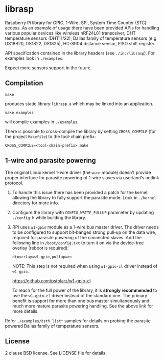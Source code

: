 librasp
=======

Raspberry Pi library for GPIO, 1-Wire, SPI, System Time Counter (STC) access.
As an example of usage there have been provided APIs for handling various
popular devices like wireless nRF24L01 transceiver, DHT temperature sensors
(DHT11/22), Dallas family of temperature sensors (e.g. DS18B20, DS1822, DS1825),
HC-SR04 distance sensor, PISO shift register...

API specification contained in the library headers (see `./inc/librasp`).  For
examples look in `./examples`.

Expect more sensors support in the future.

Compilation
-----------

    make

produces static library `librasp.a` which may be linked into an application.

    make examples

will compile examples in `./examples`.

There is possible to cross-compile the library by setting `CROSS_COMPILE` (for
the project `Makefile`) to the tool-chain prefix:

    CROSS_COMPILE=<tool-chain-prefix> make

1-wire and parasite powering
----------------------------

The original Linux kernel 1-wire driver (the `wire` module) doesn't provide
proper interface for parasite powering of 1-wire slaves via userland's netlink
protocol.

1. To handle this issue there has been provided a patch for the kernel allowing
   the library to fully support the parasite mode. Look in `./kernel` directory
   for more info.

2. Configure the library with `CONFIG_WRITE_PULLUP` parameter by updating
   `./config.h` while building the library.

3. RPi uses `w1-gpio` module as a 1-wire bus master driver. The driver needs
   to be configured to support bit-banged strong pull-up on the data wire,
   required for parasite powering of the connected slaves. Add the following
   line in `/boot/config.txt` to turn it on via the device-tree overlay (reboot
   is required):

    `dtoverlay=w1-gpio,pullup=on`

   NOTE: This step is not required when using `w1-gpio-cl` driver instead of
   `w1-gpio`.

   https://github.com/pstolarz/w1-gpio-cl

   To reach for the full power of the library, it is **strongly recommended**
   to use the `w1-gpio-cl` driver instead of the standard one. The primary
   benefit is support for more than one bus master simultaneously and much
   more mature parasite powering handling. See the above link for more
   details.

Refer `./examples/dsth_list*` samples for details on probing the parasite
powered Dallas family of temperature sensors.

License
-------

2 clause BSD license. See LICENSE file for details.

